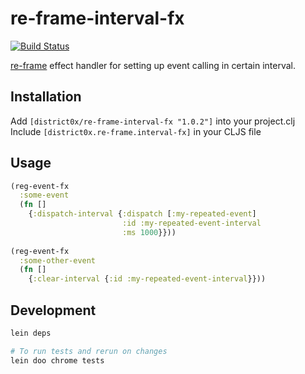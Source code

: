# re-frame-interval-fx

[![Build Status](https://travis-ci.org/district0x/re-frame-interval-fx.svg?branch=master)](https://travis-ci.org/district0x/re-frame-interval-fx)

[re-frame](https://github.com/Day8/re-frame) effect handler for setting up event calling in certain interval.

## Installation
Add `[district0x/re-frame-interval-fx "1.0.2"]` into your project.clj    
Include `[district0x.re-frame.interval-fx]` in your CLJS file

## Usage
```clojure
(reg-event-fx
  :some-event
  (fn []
    {:dispatch-interval {:dispatch [:my-repeated-event]
                         :id :my-repeated-event-interval
                         :ms 1000}}))
                         
(reg-event-fx
  :some-other-event
  (fn []
    {:clear-interval {:id :my-repeated-event-interval}}))
```
## Development
```bash
lein deps

# To run tests and rerun on changes
lein doo chrome tests
```